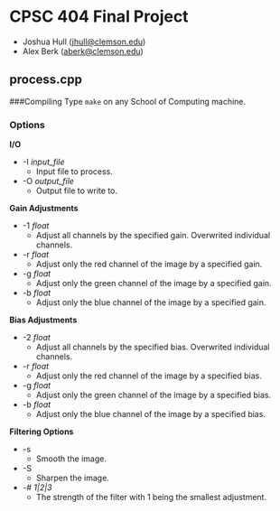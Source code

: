 CPSC 404 Final Project
======================
* Joshua Hull (jhull@clemson.edu)
* Alex Berk (aberk@clemson.edu)

process.cpp
-----------
###Compiling
Type `make` on any School of Computing machine.
### Options
**I/O**
* -I *input_file*
	* Input file to process.
* -O *output_file*
	* Output file to write to.

**Gain Adjustments**
* -1 *float*
	* Adjust all channels by the specified gain. Overwrited individual
channels.
* -r *float*
	* Adjust only the red channel of the image by a specified gain.
* -g *float*
	* Adjust only the green channel of the image by a specified gain.
* -b *float*
	* Adjust only the blue channel of the image by a specified gain.

**Bias Adjustments**
* -2 *float*
	* Adjust all channels by the specified bias. Overwrited individual
channels.
* -r *float*
	* Adjust only the red channel of the image by a specified bias.
* -g *float*
	* Adjust only the green channel of the image by a specified bias.
* -b *float*
	* Adjust only the blue channel of the image by a specified bias.

**Filtering Options**
* -s
	* Smooth the image.
* -S
	* Sharpen the image.
* -# *1|2|3*
	* The strength of the filter with 1 being the smallest adjustment. 